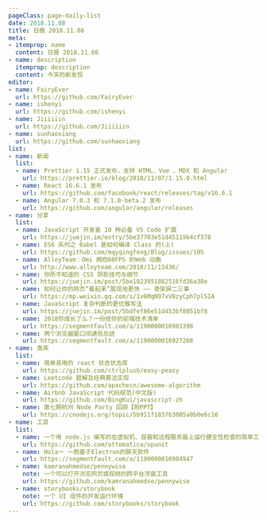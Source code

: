 ```yaml
---
pageClass: page-daily-list
date: 2018.11.08
title: 日报 2018.11.08
meta:
- itemprop: name
  content: 日报 2018.11.08
- name: description
  itemprop: description
  content: 今天的新发现
editor:
- name: FairyEver
  url: https://github.com/FairyEver
- name: ishenyi
  url: https://github.com/ishenyi
- name: Jiiiiiin
  url: https://github.com/Jiiiiiin
- name: sunhaoxiang
  url: https://github.com/sunhaoxiang
list:
- name: 新闻
  list:
  - name: Prettier 1.15 正式发布，支持 HTML、Vue 、MDX 和 Angular
    url: https://prettier.io/blog/2018/11/07/1.15.0.html
  - name: React 16.6.1 发布
    url: https://github.com/facebook/react/releases/tag/v16.6.1
  - name: Angular 7.0.3 和 7.1.0-beta.2 发布
    url: https://github.com/angular/angular/releases
- name: 分享
  list:
  - name: JavaScript 开发者 10 种必备 VS Code 扩展
    url: https://juejin.im/entry/5be37703e51d45119b4cf378
  - name: ES6 系列之 Babel 是如何编译 Class 的(上)
    url: https://github.com/mqyqingfeng/Blog/issues/105
  - name: AlloyTeam：Omi 拥抱60FPS 的Web 动画
    url: http://www.alloyteam.com/2018/11/13436/
  - name: 你所不知道的 CSS 阴影技巧与细节
    url: https://juejin.im/post/5be1023951882516fd36a38e
  - name: 如何让你的网页“看起来”展现地更快 —— 骨架屏二三事
    url: https://mp.weixin.qq.com/s/1v6MqN97xV0zyCph7pl5IA
  - name: JavaScript 复杂判断的更优雅写法
    url: https://juejin.im/post/5bdfef86e51d453bf8051bf8
  - name: 2018你成长了么？一份给你的前端技术清单
    url: https://segmentfault.com/a/1190000016901398
  - name: 两个浏览器窗口间通信总结
    url: https://segmentfault.com/a/1190000016927268  
- name: 类库
  list:
  - name: 简单易用的 react 状态状态库
    url: https://github.com/ctrlplusb/easy-peasy
  - name: Leetcode 题解及经典算法实现
    url: https://github.com/apachecn/awesome-algorithm
  - name: Airbnb JavaScript 代码规范(中文版)
    url: https://github.com/BingKui/javascript-zh
  - name: 第七期杭州 Node Party 回顾【附PPT】
    url: https://cnodejs.org/topic/5b911f1837b3005a0b0e6c16
- name: 工具
  list:
  - name: 一个用 node.js 编写的在虚拟机、容器和远程服务器上运行健全性检查的简单工具
    url: https://github.com/ottomatica/opunit
  - name: Hola～ 一款基于Electron的聊天软件
    url: https://segmentfault.com/a/1190000016904947
  - name: kamranahmedse/pennywise
    note: 一个可以打开浏览网页或视频的跨平台浮窗工具
    url: https://github.com/kamranahmedse/pennywise
  - name: storybooks/storybook
    note: 一个 UI 组件的开发运行环境
    url: https://github.com/storybooks/storybook
---
```


<daily-list v-bind="$page.frontmatter"/>
